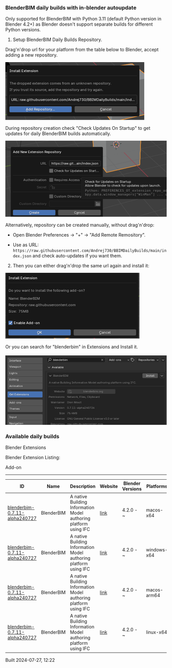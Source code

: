 ### BlenderBIM daily builds with in-blender autoupdate

Only supported for BlenderBIM with Python 3.11 (default Python version in Blender 4.2+) as Blender doesn't support separate builds for different Python versions.

1. Setup BlenderBIM Daily Builds Repository.

Drag'n'drop url for your platform from the table below to Blender, accept adding a new repository.

![](img/image-1.png)

During repository creation check "Check Updates On Startup" to get updates for daily BlenderBIM builds automatically.

![](img/image-2.png)

Alternatively, repository can be created manually, without drag'n'drop:

- Open Blender Preferences -> "+" -> "Add Remote Remository".

- Use as URL: `https://raw.githubusercontent.com/Andrej730/BBIMDailyBuilds/main/index.json` and check auto-updates if you want them.

2. Then you can either drag'n'drop the same url again and install it:

![alt text](img/image-3.png)

Or you can search for "blenderbim" in Extensions and Install it.

![](img/image.png)


### Available daily builds




Blender Extensions


Blender Extension Listing:


Add\-on




---




| ID | Name | Description | Website | Blender Versions | Platforms | Size |
| --- | --- | --- | --- | --- | --- | --- |
| [blenderbim\-0\.7\.11\-alpha240727](https://github.com/IfcOpenShell/IfcOpenShell/releases/download/blenderbim-0.7.11-alpha240727/blenderbim_py311-0.7.11-alpha240727-macos-x64.zip?repository=https://raw.githubusercontent.com/Andrej730/BBIMDailyBuilds/main/index.json&blender_version_min=4.2.0&platforms=macos-x64) | BlenderBIM | A native Building Information Model authoring platform using IFC | [link](https://blenderbim.org/) | 4\.2\.0 \- \~ | macos\-x64 | 94\.2MB |
| [blenderbim\-0\.7\.11\-alpha240727](https://github.com/IfcOpenShell/IfcOpenShell/releases/download/blenderbim-0.7.11-alpha240727/blenderbim_py311-0.7.11-alpha240727-windows-x64.zip?repository=https://raw.githubusercontent.com/Andrej730/BBIMDailyBuilds/main/index.json&blender_version_min=4.2.0&platforms=windows-x64) | BlenderBIM | A native Building Information Model authoring platform using IFC | [link](https://blenderbim.org/) | 4\.2\.0 \- \~ | windows\-x64 | 75\.4MB |
| [blenderbim\-0\.7\.11\-alpha240727](https://github.com/IfcOpenShell/IfcOpenShell/releases/download/blenderbim-0.7.11-alpha240727/blenderbim_py311-0.7.11-alpha240727-macos-arm64.zip?repository=https://raw.githubusercontent.com/Andrej730/BBIMDailyBuilds/main/index.json&blender_version_min=4.2.0&platforms=macos-arm64) | BlenderBIM | A native Building Information Model authoring platform using IFC | [link](https://blenderbim.org/) | 4\.2\.0 \- \~ | macos\-arm64 | 93\.5MB |
| [blenderbim\-0\.7\.11\-alpha240727](https://github.com/IfcOpenShell/IfcOpenShell/releases/download/blenderbim-0.7.11-alpha240727/blenderbim_py311-0.7.11-alpha240727-linux-x64.zip?repository=https://raw.githubusercontent.com/Andrej730/BBIMDailyBuilds/main/index.json&blender_version_min=4.2.0&platforms=linux-x64) | BlenderBIM | A native Building Information Model authoring platform using IFC | [link](https://blenderbim.org/) | 4\.2\.0 \- \~ | linux\-x64 | 100\.5MB |


Built 2024\-07\-27, 12:22




